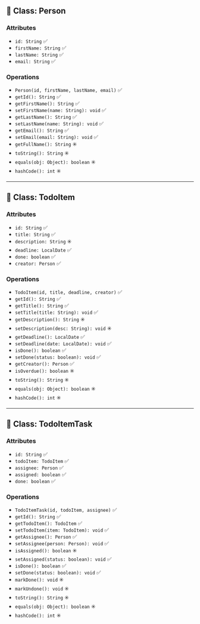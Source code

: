 ## 🧍 Class: Person

### Attributes
- `id: String` ✅  
- `firstName: String` ✅  
- `lastName: String` ✅  
- `email: String` ✅  

### Operations
- `Person(id, firstName, lastName, email)` ✅  
- `getId(): String` ✅  
- `getFirstName(): String` ✅  
- `setFirstName(name: String): void` ✅  
- `getLastName(): String` ✅  
- `setLastName(name: String): void` ✅  
- `getEmail(): String` ✅  
- `setEmail(email: String): void` ✅  
- `getFullName(): String` ✳️  
- `toString(): String` ✳️  
- `equals(obj: Object): boolean` ✳️  
- `hashCode(): int` ✳️  

---

## 📝 Class: TodoItem

### Attributes
- `id: String` ✅  
- `title: String` ✅  
- `description: String` ✳️  
- `deadline: LocalDate` ✅  
- `done: boolean` ✅  
- `creator: Person` ✅  

### Operations
- `TodoItem(id, title, deadline, creator)` ✅  
- `getId(): String` ✅  
- `getTitle(): String` ✅  
- `setTitle(title: String): void` ✅  
- `getDescription(): String` ✳️  
- `setDescription(desc: String): void` ✳️  
- `getDeadline(): LocalDate` ✅  
- `setDeadline(date: LocalDate): void` ✅  
- `isDone(): boolean` ✅  
- `setDone(status: boolean): void` ✅  
- `getCreator(): Person` ✅  
- `isOverdue(): boolean` ✳️  
- `toString(): String` ✳️  
- `equals(obj: Object): boolean` ✳️  
- `hashCode(): int` ✳️  

---

## 🔗 Class: TodoItemTask

### Attributes
- `id: String` ✅  
- `todoItem: TodoItem` ✅  
- `assignee: Person` ✅  
- `assigned: boolean` ✅  
- `done: boolean` ✅  

### Operations
- `TodoItemTask(id, todoItem, assignee)` ✅  
- `getId(): String` ✅  
- `getTodoItem(): TodoItem` ✅  
- `setTodoItem(item: TodoItem): void` ✅  
- `getAssignee(): Person` ✅  
- `setAssignee(person: Person): void` ✅  
- `isAssigned(): boolean` ✳️  
- `setAssigned(status: boolean): void` ✅  
- `isDone(): boolean` ✅  
- `setDone(status: boolean): void` ✅  
- `markDone(): void` ✳️  
- `markUndone(): void` ✳️  
- `toString(): String` ✳️  
- `equals(obj: Object): boolean` ✳️  
- `hashCode(): int` ✳️